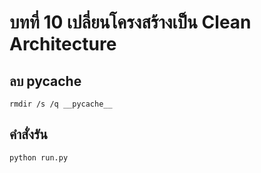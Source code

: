 # บทที่ 10 เปลี่ยนโครงสร้างเป็น Clean Architecture

## ลบ __pycache__
```
rmdir /s /q __pycache__
```

## คำสั่งรัน
```
python run.py
```